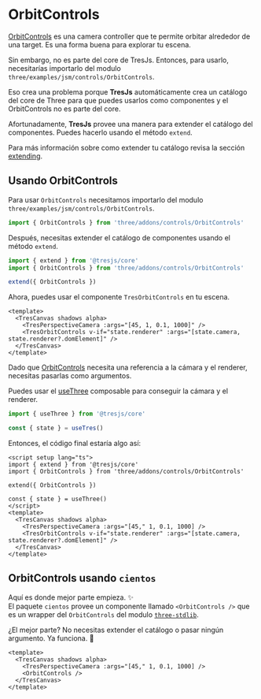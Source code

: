 # OrbitControls

<StackBlitzEmbed projectId="tresjs-orbit-controls" />

[OrbitControls](https://threejs.org/docs/index.html?q=orbit#examples/en/controls/OrbitControls) es una camera controller que te permite orbitar alrededor de una target. Es una forma buena para explorar tu escena.

Sin embargo, no es parte del core de TresJs. Entonces, para usarlo, necesitarías importarlo del modulo `three/examples/jsm/controls/OrbitControls`.

Eso crea una problema porque **TresJs** automáticamente crea un catálogo del core de Three para que puedes usarlos como componentes y el OrbitControls no es parte del core.

Afortunadamente, **TresJs** provee una manera para extender el catálogo del componentes. Puedes hacerlo usando el método `extend`.

Para más información sobre como extender tu catálogo revisa la sección [extending](/advanced/extending.md).

## Usando OrbitControls

Para usar `OrbitControls` necesitamos importarlo del modulo `three/examples/jsm/controls/OrbitControls`.

```js
import { OrbitControls } from 'three/addons/controls/OrbitControls'
```

Después, necesitas extender el catálogo de componentes usando el método `extend`.

```js
import { extend } from '@tresjs/core'
import { OrbitControls } from 'three/addons/controls/OrbitControls'

extend({ OrbitControls })
```

Ahora, puedes usar el componente `TresOrbitControls` en tu escena.

```vue
<template>
  <TresCanvas shadows alpha>
    <TresPerspectiveCamera :args="[45, 1, 0.1, 1000]" />
    <TresOrbitControls v-if="state.renderer" :args="[state.camera, state.renderer?.domElement]" />
  </TresCanvas>
</template>
```

Dado que [OrbitControls](https://threejs.org/docs/index.html?q=orbit#examples/en/controls/OrbitControls) necesita una referencia a la cámara y el renderer, necesitas pasarlas como argumentos.

Puedes usar el [useThree](/api/composables#usethree) composable para conseguir la cámara y el renderer.

```ts
import { useThree } from '@tresjs/core'

const { state } = useTres()
```

Entonces, el código final estaría algo así:

```vue
<script setup lang="ts">
import { extend } from '@tresjs/core'
import { OrbitControls } from 'three/addons/controls/OrbitControls'

extend({ OrbitControls })

const { state } = useThree()
</script>
<template>
  <TresCanvas shadows alpha>
    <TresPerspectiveCamera :args="[45," 1, 0.1, 1000] />
    <TresOrbitControls v-if="state.renderer" :args="[state.camera, state.renderer?.domElement]" />
  </TresCanvas>
</template>
```

## OrbitControls usando `cientos`

Aquí es donde mejor parte empieza. ✨  
El paquete `cientos` provee un componente llamado `<OrbitControls />` que es un wrapper del `OrbitControls` del modulo [`three-stdlib`](https://github.com/pmndrs/three-stdlib).

¿El mejor parte? No necesitas extender el catálogo o pasar ningún argumento.
Ya funciona. 💯

```vue
<template>
  <TresCanvas shadows alpha>
    <TresPerspectiveCamera :args="[45," 1, 0.1, 1000] />
    <OrbitControls />
  </TresCanvas>
</template>
```
